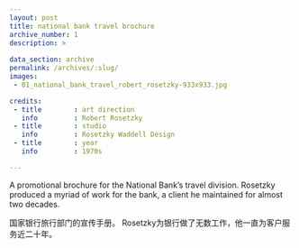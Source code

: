 ```yaml
---
layout: post
title: national bank travel brochure
archive_number: 1
description: >
 
data_section: archive
permalink: /archives/:slug/
images:
 - 01_national_bank_travel_robert_rosetzky-933x933.jpg

credits:
 - title		: art direction
   info			: Robert Rosetzky
 - title		: studio
   info			: Rosetzky Waddell Design
 - title		: year
   info			: 1970s

---
```

A promotional brochure for the National Bank’s travel division. Rosetzky produced a myriad of work for the bank, a client he maintained for almost two decades.

国家银行旅行部门的宣传手册。 Rosetzky为银行做了无数工作，他一直为客户服务近二十年。
